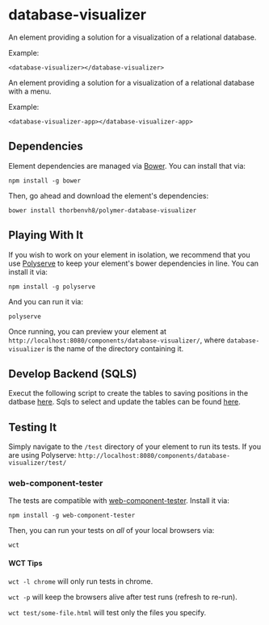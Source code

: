 # database-visualizer

An element providing a solution for a visualization of a relational database.

Example:

    <database-visualizer></database-visualizer>

An element providing a solution for a visualization of a relational database with a menu.

Example:

    <database-visualizer-app></database-visualizer-app>


## Dependencies

Element dependencies are managed via [Bower](http://bower.io/). You can
install that via:

    npm install -g bower

Then, go ahead and download the element's dependencies:

    bower install thorbenvh8/polymer-database-visualizer


## Playing With It

If you wish to work on your element in isolation, we recommend that you use
[Polyserve](https://github.com/PolymerLabs/polyserve) to keep your element's
bower dependencies in line. You can install it via:

    npm install -g polyserve

And you can run it via:

    polyserve

Once running, you can preview your element at
`http://localhost:8080/components/database-visualizer/`, where `database-visualizer` is the name of the directory containing it.


## Develop Backend (SQLS)

Execut the following script to create the tables to saving positions in the datbase [here](sqls/tables.sql).
Sqls to select and update the tables can be found [here](sqls/sqls.xml).


## Testing It

Simply navigate to the `/test` directory of your element to run its tests. If
you are using Polyserve: `http://localhost:8080/components/database-visualizer/test/`

### web-component-tester

The tests are compatible with [web-component-tester](https://github.com/Polymer/web-component-tester).
Install it via:

    npm install -g web-component-tester

Then, you can run your tests on _all_ of your local browsers via:

    wct

#### WCT Tips

`wct -l chrome` will only run tests in chrome.

`wct -p` will keep the browsers alive after test runs (refresh to re-run).

`wct test/some-file.html` will test only the files you specify.
